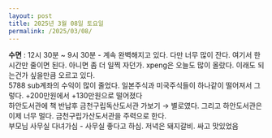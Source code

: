 ```yaml
---
layout: post
title: 2025년 3월 08일 토요일
permalink: /2025/03/08/
---
```

**수면** : 12시 30분 ~ 9시 30분 - 계속 완벽해지고 있다. 다만 너무 많이 잔다. 여기서 한시간만 줄이면 된다. 아니면 좀 더 일찍 자던가.
xpeng은 오늘도 많이 올랐다. 이래도 되는건가 싶을만큼 오르고 있다.<br/>
5788 sub계좌의 수익이 많이 줄었다. 일본주식과 미국주식들이 하나같이 떨어져서 그렇다. +200만원에서 +130만원으로 떨어졌다<br/>
하안도서관에 책 반납후 금천구립독산도서관 가보기 → 별로였다. 그리고 하안도서관은 이제 너무 멀다. 금천구립가산도서관을 주력으로 한다.<br/>
부모님 사무실 다녀가심 - 사무실 좋다고 하심. 저녁은 돼지갈비. 싸고 맛있었음